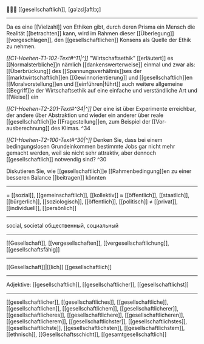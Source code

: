 🧑‍🤝‍🧑 [[gesellschaftlich]], [ɡəˈzɛlʃaftlɪç]

---
Da es eine [[Vielzahl]] von Ethiken gibt, durch deren Prisma ein Mensch die Realität [[betrachten]] kann, wird im Rahmen dieser [[Überlegung]] [[vorgeschlagen]], den [[gesellschaftlichen]] Konsens als Quelle der Ethik zu nehmen.

*[[C1-Hoehen-T1-102-Text#^11|^]]* "Wirtschaftsethik" [[erläutert]] es [[Normalsterbliche]]n nämlich [[dankenswerterweise]] einmal und zwar als: [[Überbrückung]] des [[Spannungsverhältnis]]ses der [[marktwirtschaftlich]]en [[Gewinnorientierung]] und [[gesellschaftlich]]en [[Moralvorstellung]]en und [[einführen|führt]] auch weitere allgemeine [[Begriff]]e der Wirtschaftsethik auf eine einfache und verständliche Art und [[Weise]] ein

*[[C1-Hoehen-T2-201-Text#^34|^]]* Der eine ist über Experimente erreichbar, der andere über Abstraktion und wieder ein anderer über reale [[gesellschaftlich]]e [[Fragestellung]]en, zum Beispiel der [[Vor­ausberechnung]] des Klimas. ^34


*[[C1-Hoehen-T2-100-Text#^30|^]]* Denken Sie, dass bei einem bedingungslosen Grundeinkommen bestimmte Jobs gar nicht mehr gemacht werden, weil sie nicht sehr attraktiv, aber dennoch [[gesellschaftlich]] notwendig sind? ^30


Diskutieren Sie, wie [[gesellschaftlich]]e [[Rahmenbedingung]]en zu einer besseren Balance [[beitragen]] könnten  


---
= [[sozial]], [[gemeinschaftlich]], [[kollektiv]]
≈ [[öffentlich]], [[staatlich]], [[bürgerlich]], [[soziologisch]], [[öffentlich]], [[politisch]]
≠ [[privat]], [[individuell]], [[persönlich]]

---
social, societal
общественный, социальный

---
[[Gesellschaft]], [[vergesellschaften]], [[vergesellschaftlichung]], [[gesellschaftsfähig]]

---
[[Gesellschaft]]|[[lich]]
[[gesellschaftlich]]


---
Adjektive: [[gesellschaftlich]], [[gesellschaftlicher]], [[gesellschaftlichst]]

---
[[gesellschaftlicher]], [[gesellschaftliches]], [[gesellschaftliche]], [[gesellschaftlichen]], [[gesellschaftlichem]], [[gesellschaftlicherer]], [[gesellschaftlicheres]], [[gesellschaftlichere]], [[gesellschaftlicheren]], [[gesellschaftlicherem]], [[gesellschaftlichster]], [[gesellschaftlichstes]], [[gesellschaftlichste]], [[gesellschaftlichsten]], [[gesellschaftlichstem]], [[ethnisch]], [[Gesellschaftsschicht]], [[gesamtgesellschaftlich]]